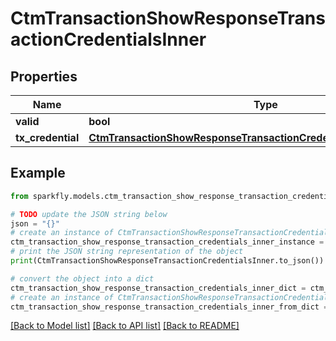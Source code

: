 # CtmTransactionShowResponseTransactionCredentialsInner


## Properties

Name | Type | Description | Notes
------------ | ------------- | ------------- | -------------
**valid** | **bool** |  | [optional] 
**tx_credential** | [**CtmTransactionShowResponseTransactionCredentialsInnerTxCredential**](CtmTransactionShowResponseTransactionCredentialsInnerTxCredential.md) |  | [optional] 

## Example

```python
from sparkfly.models.ctm_transaction_show_response_transaction_credentials_inner import CtmTransactionShowResponseTransactionCredentialsInner

# TODO update the JSON string below
json = "{}"
# create an instance of CtmTransactionShowResponseTransactionCredentialsInner from a JSON string
ctm_transaction_show_response_transaction_credentials_inner_instance = CtmTransactionShowResponseTransactionCredentialsInner.from_json(json)
# print the JSON string representation of the object
print(CtmTransactionShowResponseTransactionCredentialsInner.to_json())

# convert the object into a dict
ctm_transaction_show_response_transaction_credentials_inner_dict = ctm_transaction_show_response_transaction_credentials_inner_instance.to_dict()
# create an instance of CtmTransactionShowResponseTransactionCredentialsInner from a dict
ctm_transaction_show_response_transaction_credentials_inner_from_dict = CtmTransactionShowResponseTransactionCredentialsInner.from_dict(ctm_transaction_show_response_transaction_credentials_inner_dict)
```
[[Back to Model list]](../README.md#documentation-for-models) [[Back to API list]](../README.md#documentation-for-api-endpoints) [[Back to README]](../README.md)


